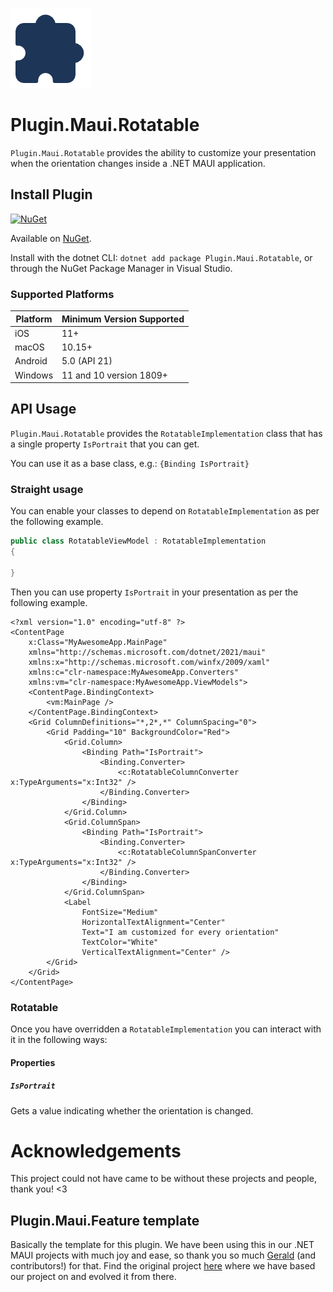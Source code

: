 ![](nuget.png)
# Plugin.Maui.Rotatable

`Plugin.Maui.Rotatable` provides the ability to customize your presentation when the orientation changes inside a .NET MAUI application.

## Install Plugin

[![NuGet](https://img.shields.io/nuget/v/Plugin.Maui.Rotatable.svg?label=NuGet)](https://www.nuget.org/packages/Plugin.Maui.Rotatable/)

Available on [NuGet](http://www.nuget.org/packages/Plugin.Maui.Rotatable).

Install with the dotnet CLI: `dotnet add package Plugin.Maui.Rotatable`, or through the NuGet Package Manager in Visual Studio.

### Supported Platforms

| Platform | Minimum Version Supported |
|----------|---------------------------|
| iOS      | 11+                       |
| macOS    | 10.15+                    |
| Android  | 5.0 (API 21)              |
| Windows  | 11 and 10 version 1809+   |

## API Usage

`Plugin.Maui.Rotatable` provides the `RotatableImplementation` class that has a single property `IsPortrait` that you can get.

You can use it as a base class, e.g.: `{Binding IsPortrait}`

### Straight usage

You can enable your classes to depend on `RotatableImplementation` as per the following example.

```csharp
public class RotatableViewModel : RotatableImplementation
{
    
}
```

Then you can use property `IsPortrait` in your presentation as per the following example.

```xaml
<?xml version="1.0" encoding="utf-8" ?>
<ContentPage
    x:Class="MyAwesomeApp.MainPage"
    xmlns="http://schemas.microsoft.com/dotnet/2021/maui"
    xmlns:x="http://schemas.microsoft.com/winfx/2009/xaml"
    xmlns:c="clr-namespace:MyAwesomeApp.Converters"
    xmlns:vm="clr-namespace:MyAwesomeApp.ViewModels">
    <ContentPage.BindingContext>
        <vm:MainPage />
    </ContentPage.BindingContext>
    <Grid ColumnDefinitions="*,2*,*" ColumnSpacing="0">
        <Grid Padding="10" BackgroundColor="Red">
            <Grid.Column>
                <Binding Path="IsPortrait">
                    <Binding.Converter>
                        <c:RotatableColumnConverter x:TypeArguments="x:Int32" />
                    </Binding.Converter>
                </Binding>
            </Grid.Column>
            <Grid.ColumnSpan>
                <Binding Path="IsPortrait">
                    <Binding.Converter>
                        <c:RotatableColumnSpanConverter x:TypeArguments="x:Int32" />
                    </Binding.Converter>
                </Binding>
            </Grid.ColumnSpan>
            <Label
                FontSize="Medium"
                HorizontalTextAlignment="Center"
                Text="I am customized for every orientation"
                TextColor="White"
                VerticalTextAlignment="Center" />
        </Grid>
    </Grid>
</ContentPage>
```

### Rotatable

Once you have overridden a `RotatableImplementation` you can interact with it in the following ways:

#### Properties

##### `IsPortrait`

Gets a value indicating whether the orientation is changed.

# Acknowledgements

This project could not have came to be without these projects and people, thank you! <3

## Plugin.Maui.Feature template

Basically the template for this plugin. We have been using this in our .NET MAUI projects with much joy and ease, so thank you so much [Gerald](https://github.com/jfversluis/) (and contributors!) for that. Find the original project [here](https://github.com/jfversluis/Plugin.Maui.Feature/) where we have based our project on and evolved it from there.